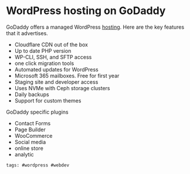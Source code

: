 # WordPress hosting on GoDaddy

GoDaddy offers a managed WordPress [hosting]. Here are the key features
that it advertises.

- Cloudflare CDN out of the box
- Up to date PHP version
- WP-CLI, SSH, and SFTP access
- one click migration tools
- Automated updates for WordPress
- Microsoft 365 mailboxes.  Free for first year
- Staging site and developer access
- Uses NVMe with Ceph storage clusters
- Daily backups
- Support for custom themes

GoDaddy specific plugins

- Contact Forms
- Page Builder
- WooCommerce
- Social media
- online store
- analytic

[hosting]: https://www.godaddy.com/hosting/wordpress-hosting

    tags: #wordpress #webdev
